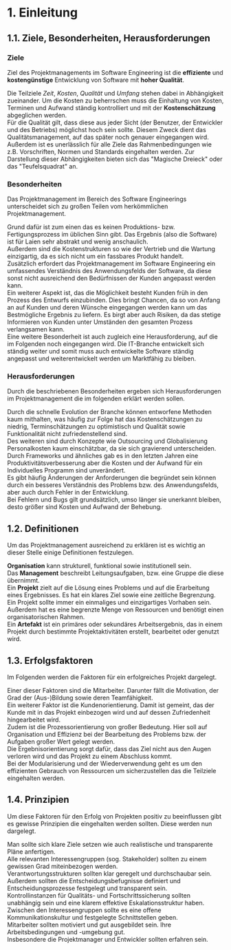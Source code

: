 # 1. Einleitung
## 1.1. Ziele, Besonderheiten, Herausforderungen
### Ziele
Ziel des Projektmanagements im Software Engineering ist die **effiziente** und **kostengünstige** Entwicklung von Software mit **hoher Qualität**.

Die Teilziele *Zeit*, *Kosten*, *Qualität* und *Umfang* stehen dabei in Abhängigkeit zueinander.
Um die Kosten zu beherrschen muss die Einhaltung von Kosten, Terminen und Aufwand ständig kontrolliert und mit der **Kostenschätzung** abgeglichen werden.\
Für die Qualität gilt, dass diese aus jeder Sicht (der Benutzer, der Entwickler und des Betriebs) möglichst hoch sein sollte.
Diesem Zweck dient das Qualitätsmanagement, auf das später noch genauer eingegangen wird.\
Außerdem ist es unerlässlich für alle Ziele das Rahmenbedingungen wie z.B. Vorschriften, Normen und Standards eingehalten werden.
Zur Darstellung dieser Abhängigkeiten bieten sich das "Magische Dreieck" oder das "Teufelsquadrat" an.

### Besonderheiten
Das Projektmanagement im Bereich des Software Engineerings unterscheidet sich zu großen Teilen vom herkömmlichen Projektmanagement.

Grund dafür ist zum einen das es keinen Produktions- bzw. Fertigungsprozess im üblichen Sinn gibt.
Das Ergebnis (also die Software) ist für Laien sehr abstrakt und wenig anschaulich.\
Außerdem sind die Kostenstrukturen so wie der Vertrieb und die Wartung einzigartig, da es sich nicht um ein fassbares Produkt handelt.\
Zusätzlich erfordert das Projektmanagement im Software Engineering ein umfassendes Verständnis des Anwendungsfelds der Software,
da diese sonst nicht ausreichend den Bedürfnissen der Kunden angepasst werden kann.\
Ein weiterer Aspekt ist, das die Möglichkeit besteht Kunden früh in den Prozess des Entwurfs einzubinden.
Dies bringt Chancen, da so von Anfang an auf Kunden und deren Wünsche eingegangen werden kann um das Bestmögliche Ergebnis zu liefern.
Es birgt aber auch Risiken, da das stetige Informieren von Kunden unter Umständen den gesamten Prozess verlangsamen kann.\
Eine weitere Besonderheit ist auch zugleich eine Herausforderung, auf die im Folgenden noch eingegangen wird.
Die IT-Branche entwickelt sich ständig weiter und somit muss auch entwickelte Software ständig angepasst und weiterentwickelt werden um Marktfähig zu bleiben.

### Herausforderungen
Durch die beschriebenen Besonderheiten ergeben sich Herausforderungen im Projektmanagement die im folgenden erklärt werden sollen.

Durch die schnelle Evolution der Branche können entworfene Methoden kaum mithalten,
was häufig zur Folge hat das Kostenschätzungen zu niedrig, Terminschätzungen zu optimistisch und Qualität sowie Funktionalität nicht zufriedenstellend sind.\
Des weiteren sind durch Konzepte wie Outsourcing und Globalisierung Personalkosten kaum einschätzbar, da sie sich gravierend unterscheiden.\
Durch Frameworks und ähnliches gab es in den letzten Jahren eine Produktivitätsverbesserung
aber die Kosten und der Aufwand für ein Individuelles Programm sind unverändert.\
Es gibt häufig Änderungen der Anforderungen die begründet sein können durch ein besseres Verständnis des Problems bzw. des Anwendungsfelds,
aber auch durch Fehler in der Entwicklung.\
Bei Fehlern und Bugs gilt grundsätzlich, umso länger sie unerkannt bleiben, desto größer sind Kosten und Aufwand der Behebung.

## 1.2. Definitionen
Um das Projektmanagement ausreichend zu erklären ist es wichtig an dieser Stelle einige Definitionen festzulegen.

**Organisation** kann strukturell, funktional sowie institutionell sein.\
Das **Management** beschreibt Leitungsaufgaben, bzw. eine Gruppe die diese übernimmt.\
Ein **Projekt** zielt auf die Lösung eines Problems und auf die Erarbeitung eines Ergebnisses. Es hat ein klares Ziel sowie eine zeitliche Begrenzung.
Ein Projekt sollte immer ein einmaliges und einzigartiges Vorhaben sein.
Außerdem hat es eine begrenzte Menge von Ressourcen und benötigt einen organisatorischen Rahmen.\
Ein **Artefakt** ist ein primäres oder sekundäres Arbeitsergebnis,
das in einem Projekt durch bestimmte Projektaktivitäten erstellt, bearbeitet oder genutzt wird.

## 1.3. Erfolgsfaktoren
Im Folgenden werden die Faktoren für ein erfolgreiches Projekt dargelegt.

Einer dieser Faktoren sind die Mitarbeiter. Darunter fällt die Motivation, der Grad der (Aus-)Bildung sowie deren Teamfähigkeit.\
Ein weiterer Faktor ist die Kundenorientierung.
Damit ist gemeint, das der Kunde mit in das Projekt einbezogen wird und auf dessen Zufriedenheit hingearbeitet wird.\
Zudem ist die Prozessorientierung von großer Bedeutung.
Hier soll auf Organisation und Effizienz bei der Bearbeitung des Problems bzw. der Aufgaben großer Wert gelegt werden.\
Die Ergebnisorientierung sorgt dafür, dass das Ziel nicht aus den Augen verloren wird und das Projekt zu einem Abschluss kommt.\
Bei der Modularisierung und der Wiederverwendung geht es um den effizienten Gebrauch von Ressourcen um sicherzustellen das die Teilziele eingehalten werden.

## 1.4. Prinzipien
Um diese Faktoren für den Erfolg von Projekten positiv zu beeinflussen gibt es gewisse Prinzipien die eingehalten werden sollten. Diese werden nun dargelegt.

Man sollte sich klare Ziele setzen wie auch realistische und transparente Pläne anfertigen.\
Alle relevanten Interessengruppen (sog. Stakeholder) sollten zu einem gewissen Grad miteinbezogen werden.\
Verantwortungsstrukturen sollten klar geregelt und durchschaubar sein.
Außerdem sollten die Entscheidungsbefugnisse definiert und Entscheidungsprozesse festgelegt und transparent sein.\
Kontrollinstanzen für Qualitäts- und Fortschrittssicherung sollten unabhängig sein und eine klarem effektive Eskalationsstruktur haben.\
Zwischen den Interessengruppen sollte es eine offene Kommunikationskultur und festgelegte Schnittstellen geben.\
Mitarbeiter sollten motiviert und gut ausgebildet sein. Ihre Arbeitsbedingungen und -umgebung gut.\
Insbesondere die Projektmanager und Entwickler sollten erfahren sein.
